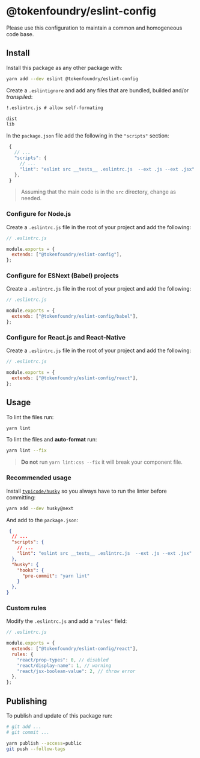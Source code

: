 # @tokenfoundry/eslint-config

Please use this configuration to maintain a common and homogeneous code base.

## Install

Install this package as any other package with:

```sh
yarn add --dev eslint @tokenfoundry/eslint-config
```

Create a `.eslintignore` and add any files that are bundled, builded and/or _transpiled_:

```txt
!.eslintrc.js # allow self-formating

dist
lib
```

In the `package.json` file add the following in the `"scripts"` section:

```js
 {
   // ...
   "scripts": {
     // ...
     "lint": "eslint src __tests__ .eslintrc.js  --ext .js --ext .jsx"
   },
 }
```

> Assuming that the main code is in the `src` directory, change as needed.

### Configure for Node.js

Create a `.eslintrc.js` file in the root of your project and add the following:

```js
// .eslintrc.js

module.exports = {
  extends: ["@tokenfoundry/eslint-config"],
};
```

### Configure for ESNext (Babel) projects

Create a `.eslintrc.js` file in the root of your project and add the following:

```js
// .eslintrc.js

module.exports = {
  extends: ["@tokenfoundry/eslint-config/babel"],
};
```

### Configure for React.js and React-Native

Create a `.eslintrc.js` file in the root of your project and add the following:

```js
// .eslintrc.js

module.exports = {
  extends: ["@tokenfoundry/eslint-config/react"],
};
```

## Usage

To lint the files run:

```sh
yarn lint
```

To lint the files and **auto-format** run:

```sh
yarn lint --fix
```

> **Do not** run `yarn lint:css --fix` it will break your component file.

### Recommended usage

Install [`typicode/husky`](https://github.com/typicode/husky) so you always have to run the linter before committing:

```sh
yarn add --dev husky@next
```

And add to the `package.json`:

```json
 {
  // ...
  "scripts": {
    // ...
    "lint": "eslint src __tests__ .eslintrc.js  --ext .js --ext .jsx"
  },
  "husky": {
    "hooks": {
      "pre-commit": "yarn lint"
    }
  },
}
```

### Custom rules

Modify the `.eslintrc.js` and add a `"rules"` field:

```js
// .eslintrc.js

module.exports = {
  extends: ["@tokenfoundry/eslint-config/react"],
  rules: {
    "react/prop-types": 0, // disabled
    "react/display-name": 1, // warning
    "react/jsx-boolean-value": 2, // throw error
  },
};
```

## Publishing

To publish and update of this package run:

```sh
# git add ...
# git commit ...

yarn publish --access=public
git push --follow-tags
```
